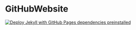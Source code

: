 # GitHubWebsite

[![Deploy Jekyll with GitHub Pages dependencies preinstalled](https://github.com/thomasthaddeus/GitHubWebsite/actions/workflows/jekyll-gh-pages.yml/badge.svg)](https://github.com/thomasthaddeus/GitHubWebsite/actions/workflows/jekyll-gh-pages.yml)
